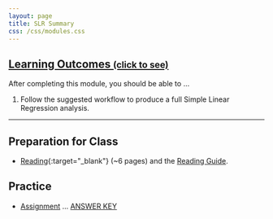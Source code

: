 ```yaml
---
layout: page
title: SLR Summary
css: /css/modules.css
---
```


<div class="panel-group-ILOs">
  <div class="panel panel-default">
    <div class="panel-heading">
      <h2 class="panel-title">
        <a data-toggle="collapse" href="#ILOs">Learning Outcomes <small>(click to see)</small></a>
      </h2>
    </div>
    <div id="ILOs" class="panel-collapse collapse">
      <div class="panel-body">
<p>After completing this module, you should be able to ...</p>

<ol>
  <li>Follow the suggested workflow to produce a full Simple Linear Regression analysis.</li>
</ol>
      </div>
    </div>
  </div>
</div>

----

## Preparation for Class

* [Reading](http://derekogle.com/Book207/SLRSummary.html){:target="_blank"} (~6 pages) and the [Reading Guide](prep/SLRSummary).

## Practice

* [Assignment](ce/SLRSummary_CE1) ... [ANSWER KEY](cex/KEY_SLRSummary_CE)
